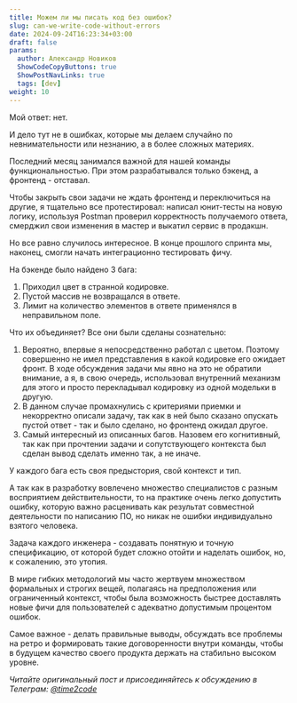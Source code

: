 ```yaml
---
title: Можем ли мы писать код без ошибок?
slug: can-we-write-code-without-errors                 
date: 2024-09-24T16:23:34+03:00
draft: false                                 
params:
  author: Александр Новиков                  
  ShowCodeCopyButtons: true
  ShowPostNavLinks: true
  tags: [dev]         
weight: 10                                   
---
```


Мой ответ: нет.

И дело тут не в ошибках, которые мы делаем случайно по невнимательности или незнанию, а в более сложных материях. 

Последний месяц занимался важной для нашей команды функциональностью. При этом разрабатывался только бэкенд, а фронтенд - отставал. 

Чтобы закрыть свои задачи не ждать фронтенд и переключиться на другие, я тщательно все протестировал: написал юнит-тесты на новую логику, используя Postman проверил корректность получаемого ответа, смерджил свои изменения в мастер и выкатил сервис в продакшн. 

Но все равно случилось интересное. В конце прошлого спринта мы, наконец, смогли начать интеграционно тестировать фичу. 

На бэкенде было найдено 3 бага: 

1. Приходил цвет в странной кодировке. 
2. Пустой массив не возвращался в ответе. 
3. Лимит на количество элементов в ответе применялся в неправильном поле. 

Что их объединяет? Все они были сделаны сознательно:

1. Вероятно, впервые я непосредственно работал с цветом. Поэтому совершенно не имел представления в какой кодировке его ожидает фронт. В ходе обсуждения задачи мы явно на это не обратили внимание, а я, в свою очередь, использовал внутренний механизм для этого и просто перекладывал кодировку из одной модельки в другую. 
2. В данном случае промахнулись с критериями приемки и некорректно описали задачу, так как в ней было сказано опускать пустой ответ - так и было сделано, но фронтенд ожидал другое. 
3. Самый интересный из описанных багов. Назовем его когнитивный, так как при прочтении задачи и сопутствующего контекста был сделан вывод сделать именно так, а не иначе.

У каждого бага есть своя предыстория, свой контекст и тип. 

А так как в разработку вовлечено множество специалистов с разным восприятием действительности, то на практике очень легко допустить ошибку, которую важно расценивать как результат совместной деятельности по написанию ПО, но никак не ошибки индивидуально взятого человека.

Задача каждого инженера - создавать понятную и точную спецификацию, от которой будет сложно отойти и наделать ошибок, но, к сожалению, это утопия. 

В мире гибких методологий мы часто жертвуем множеством формальных и строгих вещей, полагаясь на предположения или ограниченный контекст, чтобы была возможность быстрее доставлять новые фичи для пользователей с адекватно допустимым процентом ошибок.

Самое важное - делать правильные выводы, обсуждать все проблемы на ретро и формировать такие договоренности внутри команды, чтобы в будущем качество своего продукта держать на стабильно высоком уровне.

*Читайте оригинальный пост и присоединяйтесь к обсуждению в Телеграм: [@time2code](https://t.me/time2code/302)*